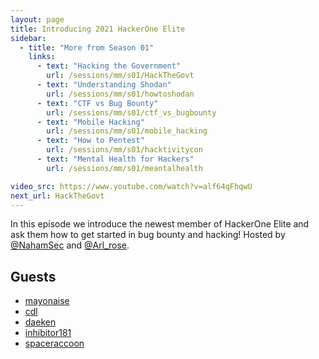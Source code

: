```yaml
---
layout: page
title: Introducing 2021 HackerOne Elite
sidebar:
  - title: "More from Season 01"
    links:
      - text: "Hacking the Government"
        url: /sessions/mm/s01/HackTheGovt
      - text: "Understanding Shodan"
        url: /sessions/mm/s01/howtoshodan
      - text: "CTF vs Bug Bounty"
        url: /sessions/mm/s01/ctf_vs_bugbounty
      - text: "Mobile Hacking"
        url: /sessions/mm/s01/mobile_hacking
      - text: "How to Pentest"
        url: /sessions/mm/s01/hacktivitycon
      - text: "Mental Health for Hackers"
        url: /sessions/mm/s01/meantalhealth

video_src: https://www.youtube.com/watch?v=alf64qFhqwU
next_url: HackTheGovt
---
```


In this episode we introduce the newest member of HackerOne Elite and ask them how to get started in bug bounty and hacking! Hosted by [@NahamSec](https://twitter.com/NahamSec) and [@Arl_rose](https://twitter.com/arl_rose).

Guests
-----------------

- [mayonaise](https://twitter.com/colston3000)
- [cdl](https://twitter.com/hacker_)
- [daeken](https://twitter.com/daeken)
- [inhibitor181](https://twitter.com/inhibitor181)
- [spaceraccoon](https://twitter.com/spaceraccoon)

